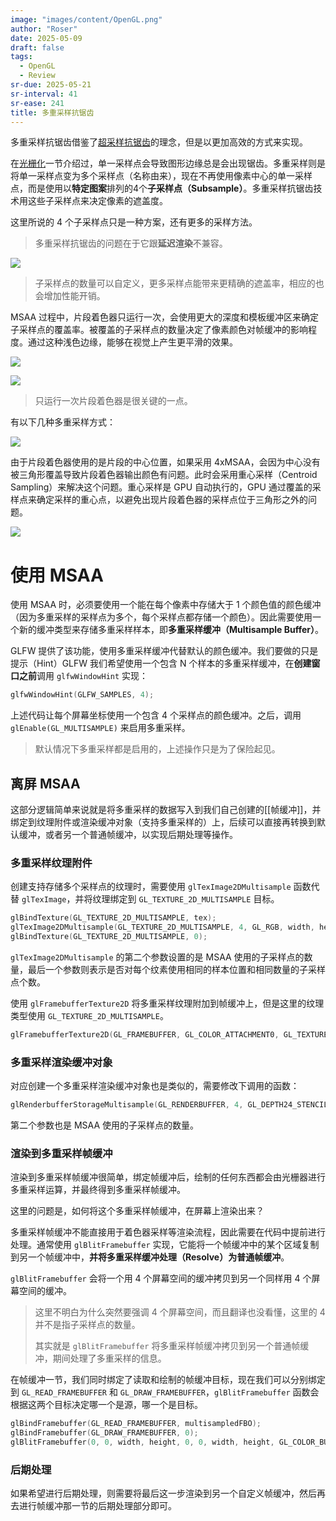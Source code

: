 ```yaml
---
image: "images/content/OpenGL.png"
author: "Roser"
date: 2025-05-09
draft: false
tags:
  - OpenGL
  - Review
sr-due: 2025-05-21
sr-interval: 41
sr-ease: 241
title: 多重采样抗锯齿
---
```

多重采样抗锯齿借鉴了[超采样抗锯齿](../抗锯齿)的理念，但是以更加高效的方式来实现。

在[光栅化](../../光栅化)一节介绍过，单一采样点会导致图形边缘总是会出现锯齿。多重采样则是将单一采样点变为多个采样点（名称由来），现在不再使用像素中心的单一采样点，而是使用以**特定图案**排列的4个**子采样点（Subsample）**。多重采样抗锯齿技术用这些子采样点来决定像素的遮盖度。

这里所说的 4 个子采样点只是一种方案，还有更多的采样方法。

> 多重采样抗锯齿的问题在于它跟**延迟渲染**不兼容。

![](images/多重采样子采样点示意图.png)

> 子采样点的数量可以自定义，更多采样点能带来更精确的遮盖率，相应的也会增加性能开销。

MSAA 过程中，片段着色器只运行一次，会使用更大的深度和模板缓冲区来确定子采样点的覆盖率。被覆盖的子采样点的数量决定了像素颜色对帧缓冲的影响程度。通过这种浅色边缘，能够在视觉上产生更平滑的效果。

![](images/MSAA采样示意图.png)

![](images/MSAA着色示意图.png)

> 只运行一次片段着色器是很关键的一点。

有以下几种多重采样方式：

![](images/多重采样抗锯齿方式png.png)

由于片段着色器使用的是片段的中心位置，如果采用 4xMSAA，会因为中心没有被三角形覆盖导致片段着色器输出颜色有问题。此时会采用重心采样（Centroid Sampling）来解决这个问题。重心采样是 GPU 自动执行的，GPU 通过覆盖的采样点来确定采样的重心点，以避免出现片段着色器的采样点位于三角形之外的问题。

![](images/MSAA非重心采样的问题.png)
# 使用 MSAA

使用 MSAA 时，必须要使用一个能在每个像素中存储大于 1 个颜色值的颜色缓冲（因为多重采样的采样点为多个，每个采样点都存储一个颜色）。因此需要使用一个新的缓冲类型来存储多重采样样本，即**多重采样缓冲（Multisample Buffer）**。

GLFW 提供了该功能，使用多重采样缓冲代替默认的颜色缓冲。我们要做的只是提示（Hint）GLFW 我们希望使用一个包含 N 个样本的多重采样缓冲，在**创建窗口之前**调用 `glfwWindowHint` 实现：

```cpp
glfwWindowHint(GLFW_SAMPLES, 4);
```

上述代码让每个屏幕坐标使用一个包含 4 个采样点的颜色缓冲。之后，调用 `glEnable(GL_MULTISAMPLE)` 来启用多重采样。

> 默认情况下多重采样都是启用的，上述操作只是为了保险起见。

## 离屏 MSAA

这部分逻辑简单来说就是将多重采样的数据写入到我们自己创建的[[帧缓冲]]，并绑定到纹理附件或渲染缓冲对象（支持多重采样的）上，后续可以直接再转换到默认缓冲，或者另一个普通帧缓冲，以实现后期处理等操作。

### 多重采样纹理附件

创建支持存储多个采样点的纹理时，需要使用 `glTexImage2DMultisample` 函数代替 `glTexImage`，并将纹理绑定到 `GL_TEXTURE_2D_MULTISAMPLE` 目标。

```cpp
glBindTexture(GL_TEXTURE_2D_MULTISAMPLE, tex);
glTexImage2DMultisample(GL_TEXTURE_2D_MULTISAMPLE, 4, GL_RGB, width, height, GL_TRUE);
glBindTexture(GL_TEXTURE_2D_MULTISAMPLE, 0);
```

`glTexImage2DMultisample` 的第二个参数设置的是 MSAA 使用的子采样点的数量，最后一个参数则表示是否对每个纹素使用相同的样本位置和相同数量的子采样点个数。

使用 `glFramebufferTexture2D` 将多重采样纹理附加到帧缓冲上，但是这里的纹理类型使用 `GL_TEXTURE_2D_MULTISAMPLE`。

```cpp
glFramebufferTexture2D(GL_FRAMEBUFFER, GL_COLOR_ATTACHMENT0, GL_TEXTURE_2D_MULTISAMPLE, tex, 0);
```

### 多重采样渲染缓冲对象

对应创建一个多重采样渲染缓冲对象也是类似的，需要修改下调用的函数：

```cpp
glRenderbufferStorageMultisample(GL_RENDERBUFFER, 4, GL_DEPTH24_STENCIL8, width, height);
```

第二个参数也是 MSAA 使用的子采样点的数量。

### 渲染到多重采样帧缓冲

渲染到多重采样帧缓冲很简单，绑定帧缓冲后，绘制的任何东西都会由光栅器进行多重采样运算，并最终得到多重采样帧缓冲。

这里的问题是，如何将这个多重采样帧缓冲，在屏幕上渲染出来？

多重采样帧缓冲不能直接用于着色器采样等渲染流程，因此需要在代码中提前进行处理。通常使用 `glBlitFramebuffer` 实现，它能将一个帧缓冲中的某个区域复制到另一个帧缓冲中，**并将多重采样缓冲处理（Resolve）为普通帧缓冲**。

`glBlitFramebuffer` 会将一个用 4 个屏幕空间的缓冲拷贝到另一个同样用 4 个屏幕空间的缓冲。

> 这里不明白为什么突然要强调 4 个屏幕空间，而且翻译也没看懂，这里的 4 并不是指子采样点的数量。
> 
> 其实就是 `glBlitFramebuffer` 将多重采样帧缓冲拷贝到另一个普通帧缓冲，期间处理了多重采样的信息。

在帧缓冲一节，我们同时绑定了读取和绘制的帧缓冲目标，现在我们可以分别绑定到 `GL_READ_FRAMEBUFFER` 和 `GL_DRAW_FRAMEBUFFER`，`glBlitFramebuffer` 函数会根据这两个目标决定哪一个是源，哪一个是目标。

```cpp
glBindFramebuffer(GL_READ_FRAMEBUFFER, multisampledFBO);
glBindFramebuffer(GL_DRAW_FRAMEBUFFER, 0);
glBlitFramebuffer(0, 0, width, height, 0, 0, width, height, GL_COLOR_BUFFER_BIT, GL_NEAREST);
```
### 后期处理

如果希望进行后期处理，则需要将最后这一步渲染到另一个自定义帧缓冲，然后再去进行帧缓冲那一节的后期处理部分即可。